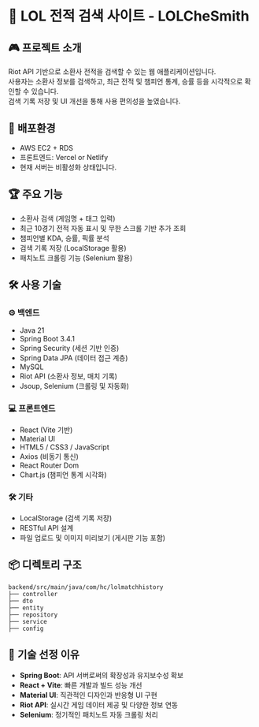 
# 🧙 LOL 전적 검색 사이트 - LOLCheSmith

## 🎮 프로젝트 소개
Riot API 기반으로 소환사 전적을 검색할 수 있는 웹 애플리케이션입니다.  
사용자는 소환사 정보를 검색하고, 최근 전적 및 챔피언 통계, 승률 등을 시각적으로 확인할 수 있습니다.  
검색 기록 저장 및 UI 개선을 통해 사용 편의성을 높였습니다.

## 🚀 배포환경
- AWS EC2 + RDS  
- 프론트엔드: Vercel or Netlify  
- 현재 서버는 비활성화 상태입니다.

## 🏆 주요 기능
- 소환사 검색 (게임명 + 태그 입력)  
- 최근 10경기 전적 자동 표시 및 무한 스크롤 기반 추가 조회  
- 챔피언별 KDA, 승률, 픽률 분석  
- 검색 기록 저장 (LocalStorage 활용)  
- 패치노트 크롤링 기능 (Selenium 활용)

## 🛠 사용 기술

### ⚙️ 백엔드
- Java 21  
- Spring Boot 3.4.1  
- Spring Security (세션 기반 인증)  
- Spring Data JPA (데이터 접근 계층)  
- MySQL  
- Riot API (소환사 정보, 매치 기록)  
- Jsoup, Selenium (크롤링 및 자동화)

### 💻 프론트엔드
- React (Vite 기반)  
- Material UI  
- HTML5 / CSS3 / JavaScript  
- Axios (비동기 통신)  
- React Router Dom  
- Chart.js (챔피언 통계 시각화)

### 🛠 기타
- LocalStorage (검색 기록 저장)  
- RESTful API 설계  
- 파일 업로드 및 이미지 미리보기 (게시판 기능 포함)

## 📦 디렉토리 구조
```
backend/src/main/java/com/hc/lolmatchhistory
├── controller
├── dto
├── entity
├── repository
├── service
├── config
```

## 💾 기술 선정 이유
- **Spring Boot**: API 서버로써의 확장성과 유지보수성 확보  
- **React + Vite**: 빠른 개발과 빌드 성능 개선  
- **Material UI**: 직관적인 디자인과 반응형 UI 구현  
- **Riot API**: 실시간 게임 데이터 제공 및 다양한 정보 연동  
- **Selenium**: 정기적인 패치노트 자동 크롤링 처리
